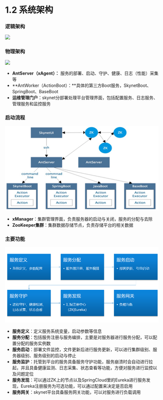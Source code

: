# 1.2 系统架构

### 逻辑架构

![](../.gitbook/assets/001.png)



### 物理架构

![](../.gitbook/assets/002.png)

* **AntServer（xAgent）：** 服务的部署、启动、守护、健康、日志（性能）采集等
* **AntWorker（ActionBoot）：**具体的第三方Boot服务，SkynetBoot、SpringBoot、BaseBoot
* **运维管理门户**：skynet分部署处理平台管理界面，包括配置服务、日志服务、管理服务和监控服务

### 启动流程

![](../.gitbook/assets/xi-tong-qi-dong-liu-cheng.png)

* **xManager**：集群管理界面，负责服务器的启动与关闭，服务的分配与去除
* **ZooKeeper集群**：集群数据存储节点，负责存储平台的相关数据

### 主要功能

![](../.gitbook/assets/image%20%28107%29.png)

* **服务定义**：定义服务系统变量，启动参数等信息
* **服务分配**：包括服务注册与服务编排，主要是对服务器进行服务分配，可以配置分配的服务实例数
* **服务启动**：部署文件监控，文件更新后进行服务更新，可以进行集群级别、服务器级别、服务级别的启动与停止
* **服务监护**：托管到平台的服务具备服务守护功能，服务崩溃时会自动进行拉起，并且具备健康监测、日志采集、状态查看等功能，方便对服务进行监控以及问题定位
* **服务发现**：可以通过ZK上的节点以及SpringCloud里的Eureka进行服务发现，Eureka注册服务为可选功能，可以通过配置来决定是否启用
* **服务网关**：skynet平台具备服务网关功能，可以对服务进行负载调用



